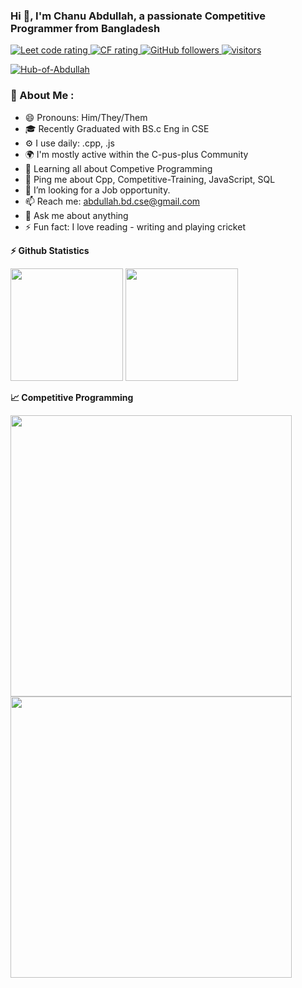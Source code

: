 ### Hi 👋, I'm Chanu Abdullah, a passionate Competitive Programmer from Bangladesh

<p align="left">
  <a href="https://leetcode.com/Abdullah-Hub/">
    <img src="https://cp-logo.vercel.app/leetcode/Abdullah-Hub" alt="Leet code rating" />
  </a>
  <a href="https://codeforces.com/profile/Log_out">
    <img src="https://cp-logo.vercel.app/codeforces/Log_out" alt="CF rating" />
  </a>
  <a href="https://github.com/Hub-of-Abdullah?tab=followers">
    <img alt="GitHub followers" src="https://img.shields.io/github/followers/Hub-of-Abdullah?color=green&logo=github">
  </a>
  <a href="https://github.com/Hub-of-Abdullah/">
    <img src="https://komarev.com/ghpvc/?username=Hub-of-Abdullah" alt="visitors" />
  </a>

<p align="left"> <a href="https://github.com/ryo-ma/github-profile-trophy"><img src="https://github-profile-trophy.vercel.app/?username=Hub-of-Abdullah" theme="dark" alt="Hub-of-Abdullah" /></a> </p>



### 💫 About Me :
- 😄 Pronouns: Him/They/Them
- 🎓 Recently Graduated with BS.c Eng in CSE
- ⚙️ I use daily: .cpp, .js
- 🌍 I'm mostly active within the C-pus-plus Community
- 🌱 Learning all about Competive Programming
- 💬 Ping me about Cpp, Competitive-Training, JavaScript, SQL
- 🤔 I’m looking for a Job opportunity.
- 📫 Reach me: abdullah.bd.cse@gmail.com
- 💬 Ask me about anything
- ⚡ Fun fact: I love reading - writing and playing cricket

<b>⚡ Github Statistics </b>

<p float="left">
<img height="180em" src="https://github-readme-stats.vercel.app/api?username=Hub-of-Abdullah&show_icons=true&title_color=ffffff&icon_color=bb2acf&text_color=daf7dc&bg_color=151515" /> 
<img height="180em" src="https://github-readme-stats.vercel.app/api/top-langs/?username=sudiptob2&show_icons=true&title_color=ffffff&icon_color=bb2acf&text_color=daf7dc&bg_color=151515&hide_border=true&layout=compact&langs_count=8"/>
</p>

<b>&#128200; Competitive Programming</b>

<p float="left">
<img width="450" src="https://leetcard.jacoblin.cool/Abdullah-Hub?theme=dark&font=Karma&ext=contest" />
<img width="450" src="https://raw.githubusercontent.com/your-github-username/cf-stats/main/output/light_card.svg" />
</p>


